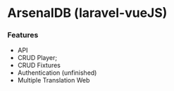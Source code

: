 # ArsenalDB (laravel-vueJS)

### Features

- API
- CRUD Player;
- CRUD Fixtures
- Authentication (unfinished)
- Multiple Translation Web
